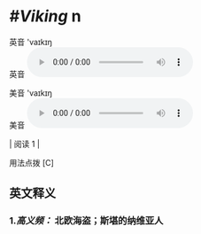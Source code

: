 # ***\#Viking*** n
英音 'vaɪkɪŋ  
英音
<audio src="./media/Viking-B.aac" controls="controls"></audio>

美音 'vaɪkɪŋ  
美音
<audio src="./media/Viking.aac" controls="controls"></audio>



| 阅读 1 |  

用法点拨  [C] 

英文释义
---
### 1.*高义频：* **北欧海盗；斯堪的纳维亚人**  


